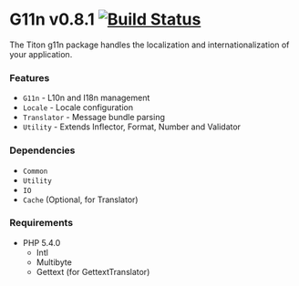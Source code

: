 # G11n v0.8.1 [![Build Status](https://travis-ci.org/titon/G11n.png)](https://travis-ci.org/titon/G11n) #

The Titon g11n package handles the localization and internationalization of your application.

### Features ###

* `G11n` - L10n and I18n management
* `Locale` - Locale configuration
* `Translator` - Message bundle parsing
* `Utility` - Extends Inflector, Format, Number and Validator

### Dependencies ###

* `Common`
* `Utility`
* `IO`
* `Cache` (Optional, for Translator)

### Requirements ###

* PHP 5.4.0
	* Intl
	* Multibyte
	* Gettext (for GettextTranslator)